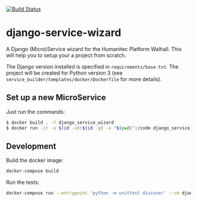 [![Build Status](http://drone.humanitec.io/api/badges/Humanitec/django-service-wizard/status.svg)](http://drone.humanitec.io/Humanitec/django-service-wizard)

# django-service-wizard

A Django (Micro)Service wizard for the Humanitec Platform Walhall. This will
help you to setup your a project from scratch.

The Django version installed is specified in `requirements/base.txt`. The
project will be created for Python version 3
(see `service_builder/templates/docker/Dockerfile` for more details).


## Set up a new MicroService

Just run the commands:

```bash
$ docker build . -t django_service_wizard
$ docker run -it -u $(id -u):$(id -g) -v "$(pwd)":/code django_service_wizard
```

## Development

Build the docker image:

```bash
docker-compose build
```

Run the tests:

```bash
docker-compose run --entrypoint 'python -m unittest discover' --rm django_service_wizard
```
